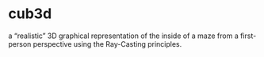 # cub3d
a “realistic” 3D graphical representation of the inside of a maze from a first-person perspective using the Ray-Casting principles.
